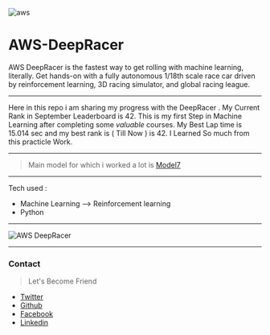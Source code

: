 ![aws](https://user-images.githubusercontent.com/34159717/64080396-5d011180-cd11-11e9-8320-99a5619af9ce.png)


# AWS-DeepRacer
AWS DeepRacer is the fastest way to get rolling with machine learning, literally. Get hands-on with a fully autonomous 1/18th scale race car driven by reinforcement learning, 3D racing simulator, and global racing league. 

***

Here in this repo i am sharing my progress with the DeepRacer . My Current Rank in September Leaderboard is 42. This is my first Step in Machine Learning after completing some *valuable* courses. My Best Lap time is 15.014 sec and my best rank is ( Till Now ) is 42.
I Learned So much from this practicle Work. 

***

> Main model for which i worked a lot is [Model7]()

***

Tech used :

- Machine Learning --> Reinforcement learning
- Python 

***

![AWS DeepRacer](https://media.giphy.com/media/Y087U54xBmbgve0G5h/giphy.gif)



***
### Contact
> Let's Become Friend 
- [Twitter](https://twitter.com/varshney_vidit)
- [Github](https://github.com/viditvarshney)
- [Facebook](https://www.facebook.com/vidit.varshney222)
- [Linkedin](https://www.linkedin.com/in/vidit-varshney/)
